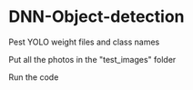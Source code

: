 # DNN-Object-detection

Pest YOLO weight files and class names

Put all the photos in the "test_images" folder

Run the code
